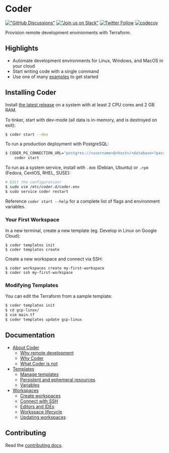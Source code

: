 # Coder

[!["GitHub Discussions"](https://img.shields.io/badge/%20GitHub-%20Discussions-gray.svg?longCache=true&logo=github&colorB=purple)](https://github.com/coder/coder/discussions) [!["Join us on Slack"](https://img.shields.io/badge/join-us%20on%20slack-gray.svg?longCache=true&logo=slack&colorB=brightgreen)](https://coder.com/community) [![Twitter Follow](https://img.shields.io/twitter/follow/CoderHQ?label=%40CoderHQ&style=social)](https://twitter.com/coderhq) [![codecov](https://codecov.io/gh/coder/coder/branch/main/graph/badge.svg?token=TNLW3OAP6G)](https://codecov.io/gh/coder/coder)

Provision remote development environments with Terraform.

## Highlights

- Automate development environments for Linux, Windows, and MacOS in your cloud
- Start writing code with a single command
- Use one of many [examples](./examples) to get started

## Installing Coder

Install [the latest release](https://github.com/coder/coder/releases) on a system with
at least 2 CPU cores and 2 GB RAM.

To tinker, start with dev-mode (all data is in-memory, and is destroyed on exit):

```bash
$ coder start --dev
```

To run a production deployment with PostgreSQL:

```bash
$ CODER_PG_CONNECTION_URL="postgres://<username>@<host>/<database>?password=<password>" \
    coder start
```

To run as a system service, install with `.deb` (Debian, Ubuntu) or `.rpm` (Fedora, CentOS, RHEL, SUSE):

```bash
# Edit the configuration!
$ sudo vim /etc/coder.d/coder.env
$ sudo service coder restart
```

Reference `coder start --help` for a complete list of flags and environment variables.

### Your First Workspace

In a new terminal, create a new template (eg. Develop in Linux on Google Cloud):

```
$ coder templates init
$ coder templates create
```

Create a new workspace and connect via SSH:

```
$ coder workspaces create my-first-workspace
$ coder ssh my-first-workspace
```

### Modifying Templates

You can edit the Terraform from a sample template:

```sh
$ coder templates init
$ cd gcp-linux/
$ vim main.tf
$ coder templates update gcp-linux
```

## Documentation

- [About Coder](./about.md#about-coder)
  - [Why remote development](about.md#why-remote-development)
  - [Why Coder](about.md#why-coder)
  - [What Coder is not](about.md#what-coder-is-not)
- [Templates](./templates.md)
  - [Manage templates](./templates.md#manage-templates)
  - [Persistent and ephemeral resources](./templates.md#persistent-and-ephemeral-resources)
  - [Variables](./templates.md#variables)
- [Workspaces](./workspaces.md)
  - [Create workspaces](./workspaces.md#create-workspaces)
  - [Connect with SSH](./workspaces.md#connect-with-ssh)
  - [Editors and IDEs](./workspaces.md#editors-and-ides)
  - [Workspace lifecycle](./workspaces.md#workspace-lifecycle)
  - [Updating workspaces](./workspaces.md#updating-workspaces)

## Contributing

Read the [contributing docs](./CONTRIBUTING.md).

